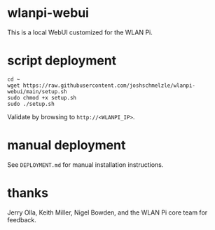 # wlanpi-webui

This is a local WebUI customized for the WLAN Pi.

# script deployment

```
cd ~
wget https://raw.githubusercontent.com/joshschmelzle/wlanpi-webui/main/setup.sh
sudo chmod +x setup.sh
sudo ./setup.sh
```

Validate by browsing to `http://<WLANPI_IP>`.

# manual deployment

See `DEPLOYMENT.md` for manual installation instructions.

# thanks

Jerry Olla, Keith Miller, Nigel Bowden, and the WLAN Pi core team for feedback.
